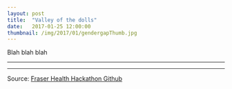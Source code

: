```yaml
---
layout: post
title:  "Valley of the dolls"
date:   2017-01-25 12:00:00
thumbnail: /img/2017/01/gendergapThumb.jpg
---
```


Blah blah blah

* * *

<div id="map"></div>

* * *

Source: [Fraser Health Hackathon Github](https://github.com/healthhackathon)

<style>{% include 2017/01/overdose.css %}</style>

<script src="https://d3js.org/d3.v4.min.js"></script>
<script src="https://d3js.org/topojson.v2.min.js"></script>
<script src="//d3js.org/queue.v1.min.js"></script>
<script src="https://d3js.org/d3-scale-chromatic.v1.min.js"></script>
<script src="https://d3js.org/d3-ease.v1.min.js"></script>
<script>{% include 2017/01/overdose.js %}</script>